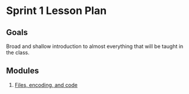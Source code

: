 # Sprint 1 Lesson Plan

## Goals
Broad and shallow introduction to almost everything that will be taught in the class.

## Modules
1. [Files, encoding, and code](/modules/files-encoding-and-code)
